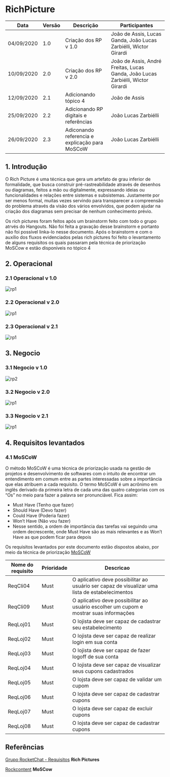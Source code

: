 # RichPicture
| Data       | Versão | Descrição                                          | Participantes                                                                   |
| ---------- | ------ | -------------------------------------------------- | ------------------------------------------------------------------------------- |
| 04/09/2020 | 1.0    | Criação dos RP v 1.0 | João de Assis, Lucas Ganda, João Lucas Zarbiélli, Wictor Girardi |
| 10/09/2020 | 2.0    | Criação dos RP v 2.0 | João de Assis, André Freitas, Lucas Ganda, João Lucas Zarbiélli, Wictor Girardi |
| 12/09/2020 | 2.1    | Adicionando tópico 4 | João de Assis |
| 25/09/2020 | 2.2    | Adicionando RP digitais e referências | João Lucas Zarbiélli |
| 26/09/2020 | 2.3    | Adiconando referencia e explicação para MoSCoW | João Lucas Zarbiélli |

## 1. Introdução
O Rich Picture é uma técnica que gera um artefato de grau inferior de formalidade, que busca construir pré-rastreabilidade através de desenhos ou diagramas, feitos a mão ou digitalmente, expressando ideias ou funcionalidades e relações entre sistemas e subsistemas. Justamente por ser menos formal, muitas vezes servindo para transparecer a compreensão do problema através da visão dos vários envolvidos, que podem ajudar na criação dos diagramas sem precisar de nenhum conhecimento prévio.

Os rich pictures foram feitos após um brainstorm feito com todo o grupo atrvés do Hangouts. Não foi feita a gravação desse brainstorm e portanto não foi possível linka-lo nesse documento. Após o brainstorm e com o auxílio dos fluxos evidenciados pelas rich pictures foi feito o levantamento de alguns requisitos os quais passaram pela técnica de priorização MoSCow e estão disponíveis no tópico 4

## 2. Operacional
### 2.1 Operacional v 1.0
![rp1](./images/rp1.jpg)

### 2.2 Operacional v 2.0
![rp1](./images/rp4.jpg)
### 2.3 Operacional v 2.1
![rp1](./images/rp5.png)

### 
## 3. Negocio
### 3.1 Negocio v 1.0
![rp2](./images/rp2.jpeg)

### 3.2 Negocio v 2.0
![rp1](./images/rp3.jpg)
### 3.3 Negocio v 2.1
![rp1](./images/rp6.png)

## 4. Requisitos levantados

### 4.1 MoSCoW

O método MoSCoW é uma técnica de priorização usada na gestão de projetos e desenvolvimento de softwares com o intuito de encontrar um entendimento em comum entre as partes interessadas sobre a importância que elas atribuem a cada requisito.
O termo MoSCoW é um acrônimo em inglês derivado da primeira letra de cada uma das quatro categorias com os “Os” no meio para fazer a palavra ser pronunciável. Fica assim:

* Must Have (Tenho que fazer)
* Should Have (Devo fazer)
* Could Have (Poderia fazer)
* Won’t Have (Não vou fazer)
* Nesse sentido, a ordem de importância das tarefas vai seguindo uma ordem decrescente, onde Must Have são as mais relevantes e as Won’t Have as que podem ficar para depois

Os requisitos levantados por este documento estão dispostos abaixo, por meio da técnica de priorização [MoSCoW](MoSCoW.md)

| Nome do requisito | Prioridade    | Descricao    |
|----| ----- |----- |
| ReqCli04          |  Must   | O aplicativo deve possibilitar ao usuário ser capaz de visualizar uma lista de estabelecimentos                |
| ReqCli09          |   Must  | O aplicativo deve possibilitar ao usuário escolher um cupom e mostrar suas informações                         |
| ReqLoj01          | Must    | O lojista deve ser capaz de cadastrar seu estabelecimento      |
| ReqLoj02          | Must    | O lojista deve ser capaz de realizar login em sua conta        |
| ReqLoj03          | Must    | O lojista deve ser capaz de fazer logoff de sua conta          |
| ReqLoj04          | Must    | O lojista deve ser capaz de visualizar seus cupons cadastrados |
| ReqLoj05          | Must    | O lojsta deve ser capaz de validar um cupom                    |
| ReqLoj06          | Must    | O lojsta deve ser capaz de cadastrar cupons                    |
| ReqLoj07          | Must    | O lojsta deve ser capaz de excluir cupons                      |
| ReqLoj08          | Must    | O lojsta deve ser capaz de cadastrar cupons                    |


## Referências

[Grupo RocketChat - Requisitos](https://marcosnbj.github.io/2019.1-RocketChat/Pr%C3%A9-Rastreabilidade/RichPicture/) **Rich Pictures**
<br/>

[Rockcontent](https://rockcontent.com/br/blog/metodo-moscow/) **MoSCow** 